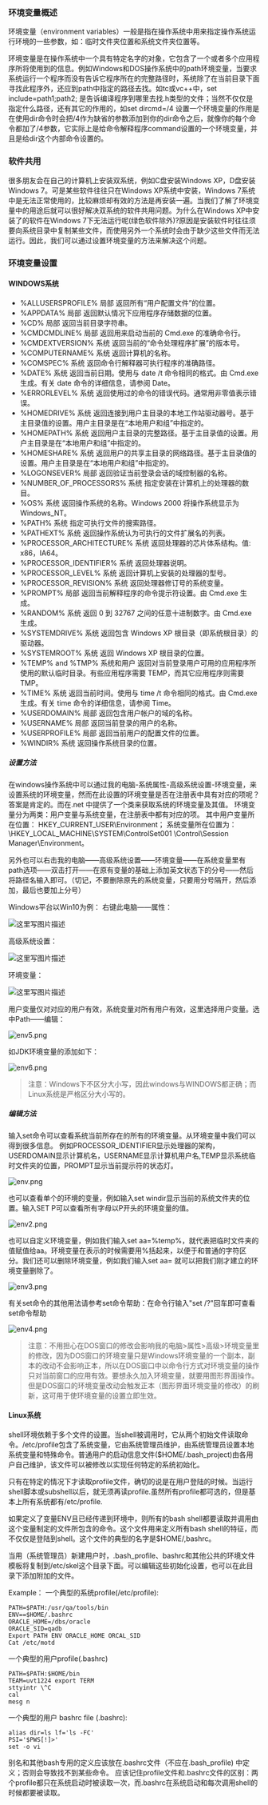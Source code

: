 ### **环境变量概述**

环境变量（environment variables）一般是指在操作系统中用来指定操作系统运行环境的一些参数，如：临时文件夹位置和系统文件夹位置等。

环境变量是在操作系统中一个具有特定名字的对象，它包含了一个或者多个应用程序所将使用到的信息。例如Windows和DOS操作系统中的path环境变量，当要求系统运行一个程序而没有告诉它程序所在的完整路径时，系统除了在当前目录下面寻找此程序外，还应到path中指定的路径去找。如tc或vc++中，set include=path1;path2; 是告诉编译程序到哪里去找.h类型的文件；当然不仅仅是指定什么路径，还有其它的作用的，如set dircmd=/4 设置一个环境变量的作用是在使用dir命令时会把/4作为缺省的参数添加到你的dir命令之后，就像你的每个命令都加了/4参数，它实际上是给命令解释程序command设置的一个环境变量，并且是给dir这个内部命令设置的。

### **软件共用**

很多朋友会在自己的计算机上安装双系统，例如C盘安装Windows XP，D盘安装Windows 7。可是某些软件往往只在Windows XP系统中安装，Windows 7系统中是无法正常使用的，比较麻烦却有效的方法是再安装一遍。当我们了解了环境变量中的用途后就可以很好解决双系统的软件共用问题。为什么在Windows XP中安装了的软件在Windows 7下无法运行呢(绿色软件除外)?原因是安装软件时往往须要向系统目录中复制某些文件，而使用另外一个系统时会由于缺少这些文件而无法运行。因此，我们可以通过设置环境变量的方法来解决这个问题。

### **环境变量设置**
#### **WINDOWS系统**

- %ALLUSERSPROFILE% 局部 返回所有“用户配置文件”的位置。
- %APPDATA% 局部 返回默认情况下应用程序存储数据的位置。
- %CD% 局部 返回当前目录字符串。
- %CMDCMDLINE% 局部 返回用来启动当前的 Cmd.exe 的准确命令行。
- %CMDEXTVERSION% 系统 返回当前的“命令处理程序扩展”的版本号。
- %COMPUTERNAME% 系统 返回计算机的名称。
- %COMSPEC% 系统 返回命令行解释器可执行程序的准确路径。
- %DATE% 系统 返回当前日期。使用与 date /t 命令相同的格式。由 Cmd.exe 生成。有关 date 命令的详细信息，请参阅 Date。
- %ERRORLEVEL% 系统 返回使用过的命令的错误代码。通常用非零值表示错误。
- %HOMEDRIVE% 系统 返回连接到用户主目录的本地工作站驱动器号。基于主目录值的设置。用户主目录是在“本地用户和组”中指定的。
- %HOMEPATH% 系统 返回用户主目录的完整路径。基于主目录值的设置。用户主目录是在“本地用户和组”中指定的。
- %HOMESHARE% 系统 返回用户的共享主目录的网络路径。基于主目录值的设置。用户主目录是在“本地用户和组”中指定的。
- %LOGONSEVER% 局部 返回验证当前登录会话的域控制器的名称。
- %NUMBER\_OF\_PROCESSORS% 系统 指定安装在计算机上的处理器的数目。
- %OS% 系统 返回操作系统的名称。Windows 2000 将操作系统显示为 Windows\_NT。
- %PATH% 系统 指定可执行文件的搜索路径。
- %PATHEXT% 系统 返回操作系统认为可执行的文件扩展名的列表。
- %PROCESSOR\_ARCHITECTURE% 系统 返回处理器的芯片体系结构。值: x86，IA64。
- %PROCESSOR\_IDENTIFIER% 系统 返回处理器说明。
- %PROCESSOR\_LEVEL% 系统 返回计算机上安装的处理器的型号。
- %PROCESSOR\_REVISION% 系统 返回处理器修订号的系统变量。
- %PROMPT% 局部 返回当前解释程序的命令提示符设置。由 Cmd.exe 生成。
- %RANDOM% 系统 返回 0 到 32767 之间的任意十进制数字。由 Cmd.exe 生成。
- %SYSTEMDRIVE% 系统 返回包含 Windows XP 根目录（即系统根目录）的驱动器。
- %SYSTEMROOT% 系统 返回 Windows XP 根目录的位置。
- %TEMP% and %TMP% 系统和用户 返回对当前登录用户可用的应用程序所使用的默认临时目录。有些应用程序需要 TEMP，而其它应用程序则需要 TMP。
- %TIME% 系统 返回当前时间。使用与 time /t 命令相同的格式。由 Cmd.exe 生成。有关 time 命令的详细信息，请参阅 Time。
- %USERDOMAIN% 局部 返回包含用户帐户的域的名称。
- %USERNAME% 局部 返回当前登录的用户的名称。
- %USERPROFILE% 局部 返回当前用户的配置文件的位置。
- %WINDIR% 系统 返回操作系统目录的位置。

##### **设置方法**

在windows操作系统中可以通过我的电脑-系统属性-高级系统设置-环境变量，来设置系统的环境变量，然而在此设置的环境变量是否在注册表中具有对应的项呢？答案是肯定的。而在.net 中提供了一个类来获取系统的环境变量及其值。
环境变量分为两类：用户变量与系统变量，在注册表中都有对应的项。
其中用户变量所在位置：
HKEY_CURRENT_USER\Environment；
系统变量所在位置为：\HKEY_LOCAL_MACHINE\SYSTEM\ControlSet001
\Control\Session Manager\Environment。

另外也可以右击我的电脑——高级系统设置——环境变量——在系统变量里有path选项——双击打开——在原有变量的基础上添加英文状态下的分号——然后将路径名输入即可。（切记，不要删除原先的系统变量，只要用分号隔开，然后添加，最后也要加上分号）

Windows平台以Win10为例：
右键此电脑——属性：

![这里写图片描述](http://img.blog.csdn.net/20161126113507516)

高级系统设置：

![这里写图片描述](http://img.blog.csdn.net/20161126114446907)

环境变量： 

![这里写图片描述](http://img.blog.csdn.net/20161126114517127)

用户变量仅对对应的用户有效，系统变量对所有用户有效，这里选择用户变量。选中Path——编辑：

![env5.png](appendix\env5.png)

如JDK环境变量的添加如下：

![env6.png](appendix\env6.png)

>注意：Windows下不区分大小写，因此windows与WINDOWS都正确；而Linux系统是严格区分大小写的。

##### **编辑方法**

输入set命令可以查看系统当前所存在的所有的环境变量。从环境变量中我们可以得到很多信息。
例如PROCESSOR\_IDENTIFIER显示处理器的架构，USERDOMAIN显示计算机名，USERNAME显示计算机用户名,TEMP显示系统临时文件夹的位置，PROMPT显示当前提示符的状态灯。

![env.png](appendix\env.png)

也可以查看单个的环境的变量，例如输入set windir显示当前的系统文件夹的位置。输入SET P可以查看所有字母以P开头的环境变量的值。

![env2.png](appendix\env2.png)

也可以自定义环境变量，例如我们输入set aa=%temp%，就代表把临时文件夹的值赋值给aa。环境变量在表示的时候需要用%括起来，以便于和普通的字符区分。我们还可以删除环境变量，例如我们输入set aa= 就可以把我们刚才建立的环境变量删除了。

![env3.png](appendix\env3.png)

有关set命令的其他用法请参考set命令帮助：在命令行输入"set /?"回车即可查看set命令帮助

![env4.png](appendix\env4.png)

>注意：不用担心在DOS窗口的修改会影响我的电脑>属性>高级>环境变量里的修改，因为DOS窗口的环境变量只是Windows环境变量的一个副本，副本的改动不会影响正本，所以在DOS窗口中以命令行方式对环境变量的操作只对当前窗口的应用有效。要想永久加入环境变量，就要用图形界面操作。 但是DOS窗口的环境变量改动会触发正本（图形界面环境变量的修改）的刷新，这可用于使环境变量的设置立即生效。

#### **Linux系统**

shell环境依赖于多个文件的设置。当shell被调用时，它从两个初始文件读取命令。/etc/profile包含了系统变量，它由系统管理员维护，由系统管理员设置本地系统变量和特殊命令。普通用户的启动信息文件($HOME/.bash_project)由各用户自己维护，该文件可以被修改以实现任何特定的系统初始化。

只有在特定的情况下才读取profile文件，确切的说是在用户登陆的时候。当运行shell脚本或subshell以后，就无须再读profile.虽然所有profile都可选的，但是基本上所有系统都有/etc/profile.

如果定义了变量ENV且已经传递到环境中，则所有的bash shell都要读取并调用由这个变量制定的文件所包含的命令。这个文件用来定义所有bash shell的特征，而不仅仅是登陆到shell。这个文件的典型的名字是$HOME/,bashrc。

当用（系统管理员）新建用户时，.bash_profile、bashrc和其他公共的环境文件模板将复制到/etc/skel这个目录下面。可以编辑这些初始化设置，也可以在此目录下添加附加的文件。

Example：
一个典型的系统profile(/etc/profile):
```shell
PATH=$PATH:/usr/qa/tools/bin
ENV==$HOME/.bashrc
ORACLE_HOME=/dbs/oracle
ORACLE_SID=qadb
Export PATH ENV ORACLE_HOME ORCAL_SID
Cat /etc/motd
```
一个典型的用户profile(.bashrc)
```shell
PATH=$PATH:$HOME/bin
TEAM=uvt1224 export TERM
sttyintr \^C
cal
mesg n
```
一个典型的用户 bashrc file (.bashrc):
```shell
alias dir=ls lf='ls -FC'
PSI='$PWS[!]>'
set -o vi
```
别名和其他bash专用的定义应该放在.bashrc文件（不应在.bash_profile) 中定义；否则会导致找不到某些命令。
应该记住profile文件和.bashrc文件的区别：两个profile都只在系统启动时被读取一次，而.bashrc在系统启动和每次调用shell的时候都要被读取。
